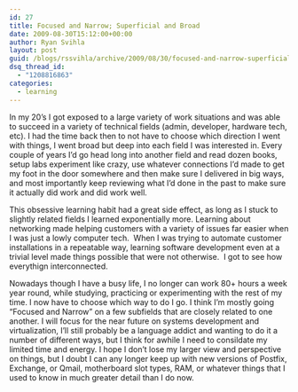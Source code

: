```yaml
---
id: 27
title: Focused and Narrow; Superficial and Broad
date: 2009-08-30T15:12:00+00:00
author: Ryan Svihla
layout: post
guid: /blogs/rssvihla/archive/2009/08/30/focused-and-narrow-superficial-and-broad.aspx
dsq_thread_id:
  - "1208816863"
categories:
  - learning
---
```

In my 20&#8217;s I got exposed to a large variety of work situations and was able to succeed in a variety of technical fields (admin, developer, hardware tech, etc). I had the time back then to not have to choose which direction I went with things, I went broad but deep into each field I was interested in. Every couple of years I&#8217;d go head long into another field and read dozen books, setup labs experiment like crazy, use whatever connections I&#8217;d made to get my foot in the door somewhere and then make sure I delivered in big ways, and most importantly keep reviewing what I&#8217;d done in the past to make sure it actually did work and did work well.

This obsessive learning habit had a great side effect, as long as I stuck to slightly related fields I learned exponentially more. Learning about networking made helping customers with a variety of issues far easier when I was just a lowly computer tech.&nbsp; When I was trying to automate customer installations in a repeatable way, learning software development even at a trivial level made things possible that were not otherwise.&nbsp; I got to see how everythign interconnected.

Nowadays though I have a busy life, I no longer can work 80+ hours a week year round, while studying, practicing or experimenting with the rest of my time. I now have to choose which way to do I go. I think I&#8217;m mostly going &#8220;Focused and Narrow&#8221; on a few subfields that are closely related to one another. I will focus for the near future on systems development and virtualization, I&#8217;ll still probably be a language addict and wanting to do it a number of different ways, but I think for awhile I need to consildate my limited time and energy. I hope I don&#8217;t lose my larger view and perspective on things, but I doubt I can any longer keep up with new versions of Postfix, Exchange, or Qmail, motherboard slot types, RAM, or whatever things that I used to know in much greater detail than I do now.

&nbsp;